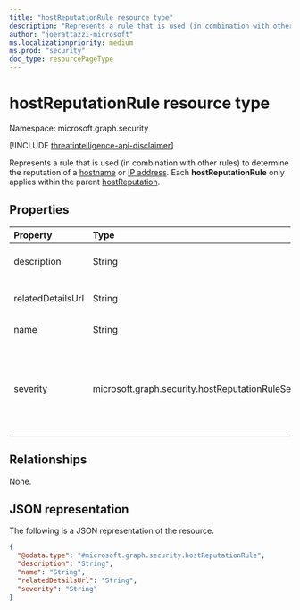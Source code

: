 ```yaml
---
title: "hostReputationRule resource type"
description: "Represents a rule that is used (in combination with other rules) to determine the reputation of a hostname or IP address."
author: "joerattazzi-microsoft"
ms.localizationpriority: medium
ms.prod: "security"
doc_type: resourcePageType
---
```


# hostReputationRule resource type

Namespace: microsoft.graph.security

[!INCLUDE [threatintelligence-api-disclaimer](../../includes/threatintelligence-api-disclaimer.md)]

Represents a rule that is used (in combination with other rules) to determine the reputation of a [hostname](../resources/security-hostname.md) or [IP address](../resources/security-ipaddress.md). Each **hostReputationRule** only applies within the parent [hostReputation](../resources/security-hostreputation.md).

## Properties

| Property          | Type                                                | Description                                                                                                                                                |
| :---------------- | :-------------------------------------------------- | :--------------------------------------------------------------------------------------------------------------------------------------------------------- |
| description       | String                                              | The description of the rule that gives more context.                                                                                                       |
| relatedDetailsUrl | String                                              | Link to a web page with details related to this rule.                                                                                                      |
| name              | String                                              | The name of the rule.                                                                                                                                      |
| severity          | microsoft.graph.security.hostReputationRuleSeverity | Indicates the severity that this rule has against the reputation score. The possible values are: `unknown`, `low`, `medium`, `high`, `unknownFutureValue`. |

## Relationships

None.

## JSON representation

The following is a JSON representation of the resource.

<!-- {
  "blockType": "resource",
  "@odata.type": "microsoft.graph.security.hostReputationRule"
}
-->

```json
{
  "@odata.type": "#microsoft.graph.security.hostReputationRule",
  "description": "String",
  "name": "String",
  "relatedDetailsUrl": "String",
  "severity": "String"
}
```
